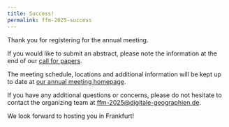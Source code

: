 ```yaml
---
title: Success!
permalink: ffm-2025-success
---
```


Thank you for registering for the annual meeting.

If you would like to submit an abstract, please note the information at the end of our [call for papers](/2025-03-06-call).

The meeting schedule, locations and additional information will be kept up to date at [our annual meeting homepage](/ffm-2025).

If you have any additional questions or concerns, please do not hesitate to contact the organizing team at <ffm-2025@digitale-geographien.de>.

We look forward to hosting you in Frankfurt!
